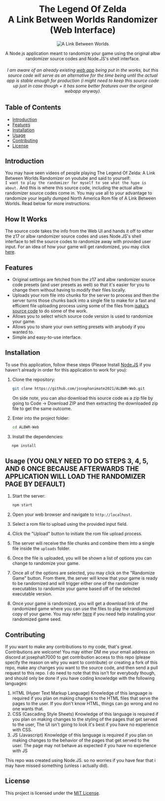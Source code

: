 <div align="center">
  <h1>
    The Legend Of Zelda
    <br>
    A Link Between Worlds Randomizer 
    <br>
    (Web Interface)
  </h1>
  <img src="https://github.com/user-attachments/assets/a1185a97-2e5f-4bde-901b-23836b2ca64e" alt="A Link Between Worlds">
  <p>A Node.js application meant to randomize your game using the original albw randomizer source codes and Node.JS's shell interface.</p>
  <h6>I am aware of an already existing <a href="https://github.com/rickfay/z17-randomizer/tree/webapp">web app</a> being put in the works, but this source code will serve as an alternative for the time being until the actual app is stable enough for production (i might need to keep this source code up just in case though + it has some better features over the original webapp anyway).</h6>
</div>

## Table of Contents

- [Introduction](#introduction)
- [Features](#features)
- [Installation](#installation)
- [Usage](#usage)
- [Contributing](#contributing)
- [License](#license)

## Introduction

You may have seen videos of people playing The Legend Of Zelda: A Link Between Worlds Randomizer on youtube and said to yourself:<br>
`I want to play the randomizer for myself to see what the hype is about.`
And this is where this source code, including the actual albw randomizer source codes come in. You may use all to your advantage to randomize your legally dumped North America Rom file of A Link Between Worlds. Read below for more instructions.


## How It Works

The source code takes the info from the Web UI and hands it off to either the z17 or albw randomizer source codes and uses Node.JS's shell interface to tell the source codes to randomize away with provided user input. For an idea of how your game will get randomized, you may click [here](https://github.com/rickfay/z17-randomizer/tree/master?tab=readme-ov-file#running-the-randomizer).


## Features

- Original settings are fetched from the z17 and albw randomizer source code presets (and user presets as well) so that it's easier for you to change them without having to modify their files locally.
- Uploads your rom file into chunks for the server to process and then the server turns those chunks back into a single file to make for a fast and efficient file uploading process using some of the files from [isaka's source code](https://github.com/isaka-james/chunks-to-file) to do some of the work.
- Allows you to select which source code version is used to randomize your game.
- Allows you to share your own setting presets with anybody if you wanted to.
- Simple and easy-to-use interface.


## Installation

To use this application, follow these steps (Please Install [Node.JS](https://nodejs.org) if you haven't already in order for this application to work for you):

1. Clone the repository:

   ```bash
   git clone https://github.com/josephanimate2021/ALBWR-Web.git
   ```
   On side note, you can also download this source code as a zip file by going to Code -> Download ZIP and then extracting the downloaded zip file to get the same outcome.

2. Enter into the project folder:

   ```bash
   cd ALBWR-Web
   ```
3. Install the dependencies:
```bash
   npm install
```

## Usage (YOU ONLY NEED TO DO STEPS 3, 4, 5, AND 6 ONCE BECAUSE AFTERWARDS THE APPLICATION WILL LOAD THE RANDOMIZER PAGE BY DEFAULT)

1. Start the server:

   ```bash
   npm start
   ```
   
2. Open your web browser and navigate to `http://localhost`.
3. Select a rom file to upload using the provided input field.
4. Click the "Upload" button to initiate the rom file upload process.
5. The server will receive the file chunks and combine them into a single file inside the `uploads` folder.
6. Once the file is uploaded, you will be shown a list of options you can change to randomize your game.
7. Once all of the options are selected, you may click on the "Randomize Game" button. From there, the server will know that your game is ready to be randomized and will trigger either one of the randomizer executables to randomize your game based off of the selected executable version.
8. Once your game is randomized, you will get a download link of the randomized game where you can use the files to play the randomized copy of your game. You may refer [here](https://github.com/rickfay/z17-randomizer/tree/master?tab=readme-ov-file#installing-seeds) if you need help installing your randomized game seed.

## Contributing

If you want to make any contributions to my code, that's great. Contributions are welcome! You may either DM me your email address on discord at josephalt7000 to get contribution access to this repo (please specify the reason on why you want to contribute) or creating a fork of this repo, make any changes you want to the source code, and then send a pull request to this repo. I do need to note that this isn't for everybody though, and should only be done if you have coding knowledge with the following languages:

1. HTML (Hyper Text Markup Language)
   Knowledge of this language is required if you plan on making changes to the HTML files that serve the pages to the user. If you don't know HTML, things can go wrong and no one wants that.
2. CSS (Cascading Style Sheets)
   Knowledge of this language is required if you plan on making changes to the styling of the pages that get served to the user, The UI isn't going to look it's best if you have no experience with CSS.
3. JS (Javascript)
   Knowledge of this language is required if you plan on making changes to the behavior of the pages that get served to the user. The page may not behave as expected if you have no experience with JS

This repo was created using Node.JS. so no worries if you have fear that i may have missed something (unless i actually did).

## License

This project is licensed under the [MIT License](LICENSE).
